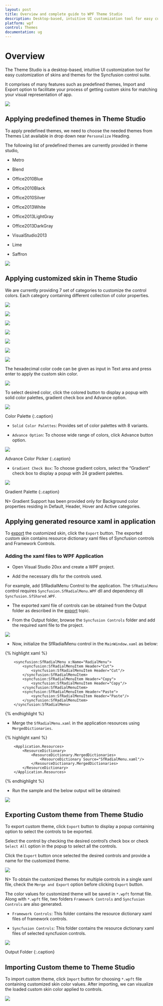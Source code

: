 ```yaml
---
layout: post
title: Overview and complete guide to WPF Theme Studio 
description: Desktop-based, intuitive UI customization tool for easy customization of skins and themes for the Syncfusion control suite
platform: wpf
control: Themes
documentation: ug
---
```


# Overview

The Theme Studio is a desktop-based, intuitive UI customization tool for easy customization of skins and themes for the Syncfusion control suite.

It comprises of many features such as predefined themes, Import and Export option to facilitate your process of getting custom skins for matching your visual representation of app.

![](ThemeStudio_images/ThemeStudio_img1.png)


## Applying predefined themes in Theme Studio

To apply predefined themes, we need to choose the needed themes from Themes List available in drop down near `Personalize` Heading. 

The following list of predefined themes are currently provided in theme studio,

*   Metro

*   Blend

*	Office2010Blue

*	Office2010Black

*	Office2010Silver

*	Office2013White

*	Office2013LightGray

*	Office2013DarkGray

*	VisualStudio2013

*	Lime

*	Saffron

![](ThemeStudio_images/ThemeStudio_img2.png)


## Applying customized skin in Theme Studio

We are currently providing 7 set of categories to customize the control colors. Each category containing different collection of color properties.

![](ThemeStudio_images/ThemeStudio_img3.png)


![](ThemeStudio_images/ThemeStudio_img4.png)


![](ThemeStudio_images/ThemeStudio_img5.png)


![](ThemeStudio_images/ThemeStudio_img6.png)


![](ThemeStudio_images/ThemeStudio_img7.png)


![](ThemeStudio_images/ThemeStudio_img8.png)


![](ThemeStudio_images/ThemeStudio_img9.png)


The hexadecimal color code can be given as input in Text area and press enter to apply the custom skin color.

![](ThemeStudio_images/ThemeStudio_img10.png)

To select desired color, click the colored button to display a popup with solid color palettes, gradient check box and Advance option.

![](ThemeStudio_images/ThemeStudio_img11.png)

Color Palette 
{:.caption}


*	`Solid Color Palettes`: Provides set of color palettes with 8 variants.

*	`Advance Option`: To choose wide range of colors, click Advance button option.

![](ThemeStudio_images/ThemeStudio_img12.png)

Advance Color Picker 
{:.caption}

*   `Gradient Check Box`: To choose gradient colors, select the “Gradient” check box to display a popup with 24 gradient palettes.

![](ThemeStudio_images/ThemeStudio_img13.png)

Gradient Palette 
{:.caption}

N> Gradient Support has been provided only for Background color properties residing in Default, Header, Hover and Active categories.

## Applying generated resource xaml in application

To [export](#exporting-custom-theme-from-theme-studio) the customized skin, click the `Export` button. The exported custom skin contains resource dictionary xaml files of Syncfusion controls and Framework Controls.

### Adding the xaml files to WPF Application

*	Open Visual Studio 20xx and create a WPF project.

*	Add the necessary dlls for the controls used.

For example, add SfRadialMenu Control to the application. The `SfRadialMenu` control requires `Syncfusion.SfRadialMenu.WPF` dll and dependency dll `Syncfusion.SfShared.WPF`.

*	The exported xaml file of controls can be obtained from the Output folder as described in the [export](#exporting-custom-theme-from-theme-studio) topic.

*	From the Output folder, browse the `Syncfusion Controls` folder and add the required xaml file to the project.

![](ThemeStudio_images/ThemeStudio_img14.png)


*	Now, initialize the SfRadialMenu control in the `MainWindow.xaml` as below:

{% highlight xaml %}

        <syncfusion:SfRadialMenu x:Name="RadialMenu">
            <syncfusion:SfRadialMenuItem Header="Cut">
                <syncfusion:SfRadialMenuItem Header="Cut"/>
            </syncfusion:SfRadialMenuItem>
            <syncfusion:SfRadialMenuItem Header="Copy">
                <syncfusion:SfRadialMenuItem Header="Copy"/>
            </syncfusion:SfRadialMenuItem>
            <syncfusion:SfRadialMenuItem Header="Paste">
                <syncfusion:SfRadialMenuItem Header="Paste"/>
            </syncfusion:SfRadialMenuItem>
        </syncfusion:SfRadialMenu>

{% endhighlight %}

*	Merge the `SfRadialMenu.xaml` in the application resources using `MergedDictionaries`.

{% highlight xaml %}

        <Application.Resources> 
    		<ResourceDictionary>
        		<ResourceDictionary.MergedDictionaries>
            		<ResourceDictionary Source="SfRadialMenu.xaml"/>
        		</ResourceDictionary.MergedDictionaries>
    		</ResourceDictionary>
		</Application.Resources>

{% endhighlight %}

*	Run the sample and the below output will be obtained:

![](ThemeStudio_images/ThemeStudio_img15.png)


## Exporting Custom theme from Theme Studio

To export custom theme, click `Export` button to display a popup containing option to select the controls to be exported. 

Select the control by checking the desired control’s check box or check `Select All` option in the popup to select all the controls. 

Click the `Export` button once selected the desired controls and provide a name for the customized theme. 

![](ThemeStudio_images/ThemeStudio_img16.png)


N> To obtain the customized themes for multiple controls in a single xaml file, check the `Merge and Export` option before clicking `Export` button.

The color values for customized theme will be saved in `*.wpft` format file. Along with `*.wpft` file, two folders `Framework Controls` and `Syncfusion Controls` are also generated.

*   `Framework Controls`: This folder contains the resource dictionary xaml files of framework controls.

*	`Syncfusion Controls`: This folder contains the resource dictionary xaml files of selected syncfusion controls.

![](ThemeStudio_images/ThemeStudio_img17.png)

Output Folder 
{:.caption}

## Importing Custom theme to Theme Studio

To import custom theme, click `Import` button for choosing `*.wpft` file containing customized skin color values. After importing, we can visualize the loaded custom skin color applied to controls.

![](ThemeStudio_images/ThemeStudio_img18.png)
